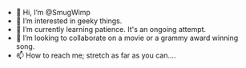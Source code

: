 - 👋 Hi, I’m @SmugWimp
- 👀 I’m interested in geeky things.
- 🌱 I’m currently learning patience. It's an ongoing attempt.
- 💞️ I’m looking to collaborate on a movie or a grammy award winning song.
- 📫 How to reach me; stretch as far as you can....

<!---
SmugWimp/SmugWimp is a ✨ special ✨ repository because its `README.md` (this file) appears on your GitHub profile.
You can click the Preview link to take a look at your changes.
--->
